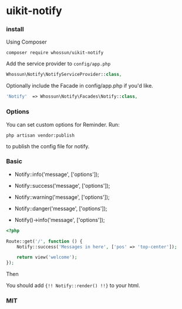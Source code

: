 # uikit-notify

### install

Using Composer

    composer require whossun/uikit-notify

Add the service provider to `config/app.php`

```php
Whossun\Notify\NotifyServiceProvider::class,
```

Optionally include the Facade in config/app.php if you'd like.

```php
'Notify'  => Whossun\Notify\Facades\Notify::class,
```


### Options

You can set custom options for Reminder. Run:

    php artisan vendor:publish

to publish the config file for notify.


### Basic

* Notify::info('message', ['options']);

* Notify::success('message', ['options']);

* Notify::warning('message', ['options']);

* Notify::danger('message', ['options']);

* Notify()->info('message', ['options']);

```php
<?php

Route::get('/', function () {
    Notify::success('Messages in here', ['pos' => 'top-center']);

    return view('welcome');
});
```

Then

You should add `{!! Notify::render() !!}` to your html.


### MIT

